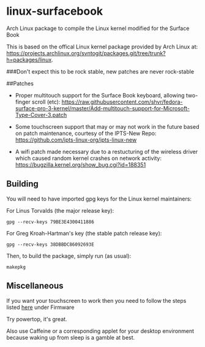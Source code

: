 # linux-surfacebook
Arch Linux package to compile the Linux kernel modified for the Surface Book

This is based on the offical Linux kernel package provided by Arch Linux at: https://projects.archlinux.org/svntogit/packages.git/tree/trunk?h=packages/linux.

###Don't expect this to be rock stable, new patches are never rock-stable

##Patches

 - Proper multitouch support for the Surface Book keyboard, allowing two-finger scroll (etc): https://raw.githubusercontent.com/shvr/fedora-surface-pro-3-kernel/master/Add-multitouch-support-for-Microsoft-Type-Cover-3.patch
 
 - Some touchscreen support that may or may not work in the future based on patch maintenance, courtesy of the IPTS-New Repo: https://github.com/ipts-linux-org/ipts-linux-new
 
 - A wifi patch made necessary due to a restucturing of the wireless driver which caused random kernel crashes on network activity: https://bugzilla.kernel.org/show_bug.cgi?id=188351
 
## Building

You will need to have imported gpg keys for the Linux kernel maintainers:

For Linus Torvalds (the major release key):

	gpg --recv-keys 79BE3E4300411886

For Greg Kroah-Hartman's key (the stable patch release key):

	gpg --recv-keys 38DBBDC86092693E

Then, to build the package, simply run (as usual):

	makepkg
	
## Miscellaneous 

If you want your touchscreen to work then you need to follow the steps listed [here](https://github.com/ipts-linux-org/ipts-linux-new/wiki) under Firmware

Try powertop, it's great.
  
Also use Caffeine or a corresponding applet for your desktop environment because waking up from sleep is a gamble at best.
